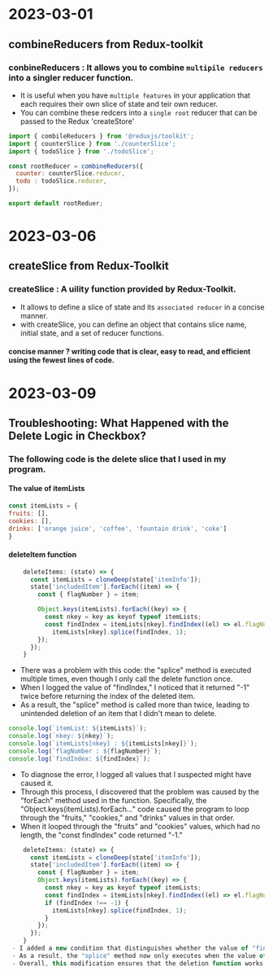 
# 2023-03-01
## combineReducers from Redux-toolkit
### conbineReducers : It allows you to combine `multipile reducers` into a singler reducer function.
- It is useful when you have `multiple features` in your application that each requires their own slice of state and teir own reducer.
- You can combine these redcers into a `single root` reducer that can be passed to the Redux 'createStore'
```js
import { combileReducers } from '@reduxjs/toolkit';
import { counterSlice } from './counterSlice';
import { todoSlice } from './todoSlice';

const rootReducer = combineReducers({
  counter: counterSlice.reducer,
  todo : todoSlice.reducer,
});

export default rootReduer;
```

# 2023-03-06
## createSlice from Redux-Toolkit 
### createSlice : A uility function provided by Redux-Toolkit.
- It allows to define a slice of state and its `associated reducer` in a concise manner.
- with createSlice, you can define an object that contains slice name, initial state, and a set of reducer functions.
#### concise manner ? writing code that is clear,  easy to read, and efficient using the fewest lines of code.


# 2023-03-09
## Troubleshooting: What Happened with the Delete Logic in Checkbox?
### The following code is the delete slice that I used in my program.
#### The value of itemLists
```js
const itemLists = {
fruits: [],
cookies: [],
drinks: ['orange juice', 'coffee', 'fountain drink', 'coke']
}
```

#### deleteItem function
```js
    deleteItems: (state) => {
      const itemLists = cloneDeep(state['itemInfo']);
      state['includedItem'].forEach((item) => {
        const { flagNumber } = item;

        Object.keys(itemLists).forEach((key) => {
          const nkey = key as keyof typeof itemLists;
          const findIndex = itemLists[nkey].findIndex((el) => el.flagNumber === flagNumber);
            itemLists[nkey].splice(findIndex, 1);
        });
      });
    }
```
- There was a problem with this code: the "splice" method is executed multiple times, even though I only call the delete function once.
- When I logged the value of "findIndex," I noticed that it returned "-1" twice before returning the index of the deleted item.
- As a result, the "splice" method is called more than twice, leading to unintended deletion of an item that I didn't mean to delete.

```js
console.log(`itemList: ${itemLists}`);
console.log(`nkey: ${nkey}`);
console.log(`itemLists[nkey] : ${itemLists[nkey]}`);
console.log(`flagNumber : ${flagNumber}`);
console.log(`findIndex: ${findIndex}`);
```
- To diagnose the error, I logged all values that I suspected might have caused it.
- Through this process, I discovered that the problem was caused by the "forEach" method used in the function. Specifically, the "Object.keys(itemLists).forEach..." code caused the program to loop through the "fruits," "cookies," and "drinks" values in that order.
- When it looped through the "fruits" and "cookies" values, which had no length, the "const findIndex" code returned "-1."

```js
    deleteItems: (state) => {
      const itemLists = cloneDeep(state['itemInfo']);
      state['includedItem'].forEach((item) => {
        const { flagNumber } = item;
        Object.keys(itemLists).forEach((key) => {
          const nkey = key as keyof typeof itemLists;
          const findIndex = itemLists[nkey].findIndex((el) => el.flagNumber === flagNumber);
          if (findIndex !== -1) {
            itemLists[nkey].splice(findIndex, 1);
          }
        });
      });
    }
 - I added a new condition that distinguishes whether the value of "findIndex" is "-1" or not.
 - As a result, the "splice" method now only executes when the value of "findIndex" is not "-1," preventing it from removing unrelated items.
 - Overall, this modification ensures that the deletion function works properly and removes the intended item only.
 

